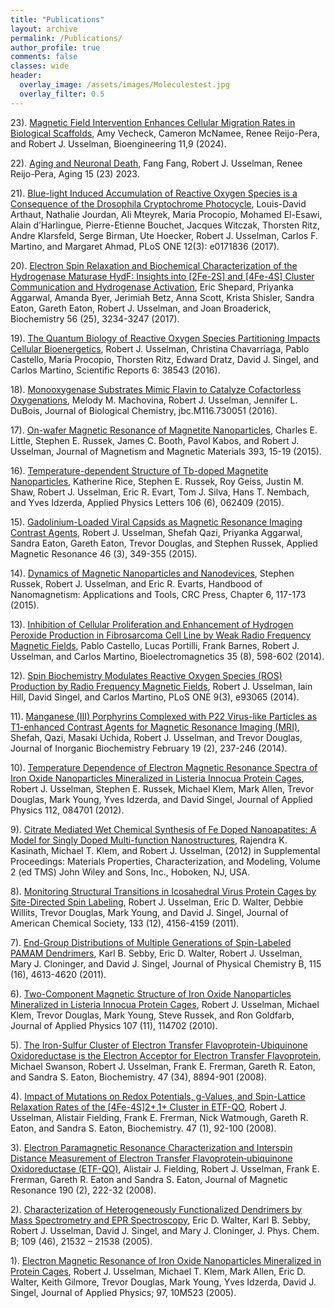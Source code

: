 ```yaml
---
title: "Publications"
layout: archive
permalink: /Publications/
author_profile: true
comments: false
classes: wide
header:
  overlay_image: /assets/images/Moleculestest.jpg
  overlay_filter: 0.5      
---
```


23). [Magnetic Field Intervention Enhances Cellular Migration Rates in Biological Scaffolds]([https://www.biorxiv.org/content/10.1101/2022.09.09.507322v1](https://www.mdpi.com/2306-5354/11/1/9)), Amy Vecheck, Cameron McNamee, Renee Reijo-Pera, and Robert J. Usselman, Bioengineering 11,9 (2024).

22). [Aging and Neuronal Death](https://www.aging-us.com/article/205433/pdf),
Fang Fang, Robert J. Usselman, Renee Reijo-Pera, Aging 15 (23) 2023.

21). [Blue-light Induced Accumulation of Reactive Oxygen Species is a Consequence of the Drosophila Cryptochrome Photocycle](https://journals.plos.org/plosone/article?id=10.1371/journal.pone.0171836), Louis-David Arthaut, Nathalie Jourdan, Ali Mteyrek, Maria Procopio, Mohamed El-Esawi, Alain d’Harlingue, Pierre-Etienne Bouchet, Jacques Witczak, Thorsten Ritz, Andre Klarsfeld, Serge Birman, Ute Hoecker, Robert J. Usselman, Carlos F. Martino, and Margaret Ahmad, PLoS ONE 12(3): e0171836 (2017).

20). [Electron Spin Relaxation and Biochemical Characterization of the Hydrogenase Maturase HydF: Insights into [2Fe-2S] and [4Fe-4S] Cluster Communication and Hydrogenase Activation](https://pubs.acs.org/doi/10.1021/acs.biochem.7b00169), Eric Shepard, Priyanka Aggarwal, Amanda Byer, Jerimiah Betz, Anna Scott, Krista Shisler, Sandra Eaton, Gareth Eaton, Robert J. Usselman, and Joan Broaderick, Biochemistry 56 (25), 3234-3247 (2017).

19). [The Quantum Biology of Reactive Oxygen Species Partitioning Impacts Cellular Bioenergetics](https://www.nature.com/articles/srep38543), Robert J. Usselman, Christina Chavarriaga, Pablo Castello, Maria Procopio, Thorsten Ritz, Edward Dratz, David J. Singel, and Carlos Martino, Scientific Reports 6: 38543 (2016).

 18). [Monooxygenase Substrates Mimic Flavin to Catalyze Cofactorless Oxygenations](https://www.sciencedirect.com/science/article/pii/S0021925820334189?via%3Dihub), Melody M. Machovina, Robert J. Usselman, Jennifer L. DuBois, Journal of Biological Chemistry, jbc.M116.730051 (2016).

 17). [On-wafer Magnetic Resonance of Magnetite Nanoparticles](https://www.sciencedirect.com/science/article/pii/S0304885315301499), Charles E. Little, Stephen E. Russek, James C. Booth, Pavol Kabos, and Robert J. Usselman, Journal of Magnetism and Magnetic Materials 393, 15-19 (2015).

 16). [Temperature-dependent Structure of Tb-doped Magnetite Nanoparticles](https://pubs.aip.org/aip/apl/article/106/6/062409/29249/Temperature-dependent-structure-of-Tb-doped), Katherine Rice, Stephen E. Russek, Roy Geiss, Justin M. Shaw, Robert J. Usselman, Eric R. Evart, Tom J. Silva, Hans T. Nembach, and Yves Idzerda, Applied Physics Letters 106 (6), 062409 (2015).

15). [Gadolinium-Loaded Viral Capsids as Magnetic Resonance Imaging Contrast Agents](https://link.springer.com/content/pdf/10.1007/s00723-014-0639-y.pdf), Robert J. Usselman, Shefah Qazi, Priyanka Aggarwal, Sandra Eaton, Gareth Eaton, Trevor Douglas, and Stephen Russek, Applied Magnetic Resonance 46 (3), 349-355 (2015).

14). [Dynamics of Magnetic Nanoparticles and Nanodevices](https://books.google.com/books?id=I8Z5CgAAQBAJ&pg=PA117&lpg=PA117&dq=Dynamics+of+Magnetic+Nanoparticles+and+Nanodevices+usselman&source=bl&ots=MebxfDkZuL&sig=ACfU3U2j7JmaBW6XWLIdcettL4TtNsQlUA&hl=en&sa=X&ved=2ahUKEwjL8aGvyPL8AhX6toQIHRP1BYMQ6AF6BAgtEAM#v=onepage&q=Dynamics%20of%20Magnetic%20Nanoparticles%20and%20Nanodevices%20usselman&f=false), Stephen Russek, Robert J. Usselman, and Eric R. Evarts, Handbood of Nanomagnetism: Applications and Tools, CRC Press, Chapter 6, 117-173 (2015).

13). [Inhibition of Cellular Proliferation and Enhancement of Hydrogen Peroxide Production in Fibrosarcoma Cell Line by Weak Radio Frequency Magnetic Fields](https://onlinelibrary.wiley.com/doi/full/10.1002/bem.21858), Pablo Castello, Lucas Portilli, Frank Barnes, Robert J. Usselman, and Carlos Martino, Bioelectromagnetics 35 (8), 598-602 (2014).

12). [Spin Biochemistry Modulates Reactive Oxygen Species (ROS) Production by Radio Frequency Magnetic Fields](https://journals.plos.org/plosone/article?id=10.1371/journal.pone.0093065), Robert J. Usselman, Iain Hill, David Singel, and Carlos Martino, PLoS ONE 9(3), e93065 (2014).

11). [Manganese (III) Porphyrins Complexed with P22 Virus-like Particles as T1-enhanced Contrast Agents for Magnetic Resonance Imaging (MRI)](https://link.springer.com/article/10.1007/s00775-013-1075-4), Shefah, Qazi, Masaki Uchida, Robert J. Usselman, and Trevor Douglas, Journal of Inorganic Biochemistry February 19 (2), 237-246 (2014). 

10). [Temperature Dependence of Electron Magnetic Resonance Spectra of Iron Oxide Nanoparticles Mineralized in Listeria Innocua Protein Cages](https://pubs.aip.org/aip/jap/article/112/8/084701/375921/Temperature-dependence-of-electron-magnetic), Robert J. Usselman, Stephen E. Russek, Michael Klem, Mark Allen, Trevor Douglas, Mark Young, Yves Idzerda, and David Singel, Journal of Applied Physics 112, 084701 (2012).

9).  [Citrate Mediated Wet Chemical Synthesis of Fe Doped Nanoapatites: A Model for Singly Doped Multi-function Nanostructures](https://onlinelibrary.wiley.com/doi/abs/10.1002/9781118357002.ch2), Rajendra K. Kasinath, Michael T. Klem, and Robert J. Usselman, (2012) in Supplemental Proceedings: Materials Properties, Characterization, and Modeling, Volume 2 (ed TMS) John Wiley and Sons, Inc., Hoboken, NJ, USA.

8).  [Monitoring Structural Transitions in Icosahedral Virus Protein Cages by Site-Directed Spin Labeling](https://pubs.acs.org/doi/10.1021/ja107650c), Robert J. Usselman, Eric D. Walter, Debbie Willits, Trevor Douglas, Mark Young, and David J. Singel, Journal of American Chemical Society, 133 (12), 4156-4159 (2011).

7).  [End-Group Distributions of Multiple Generations of Spin-Labeled PAMAM Dendrimers](https://pubs.acs.org/doi/10.1021/jp112390d), Karl B. Sebby, Eric D. Walter, Robert J. Usselman, Mary J. Cloninger, and David J. Singel, Journal of Physical Chemistry B, 115 (16), 4613-4620 (2011).

6).  [Two-Component Magnetic Structure of Iron Oxide Nanoparticles Mineralized in Listeria Innocua Protein Cages](https://pubs.aip.org/aip/jap/article/107/11/114703/146431/Two-component-magnetic-structure-of-iron-oxide), Robert J. Usselman, Michael Klem, Trevor Douglas, Mark Young, Steve Russek, and Ron Goldfarb, Journal of Applied Physics 107 (11), 114702 (2010).

5).  [The Iron-Sulfur Cluster of Electron Transfer Flavoprotein-Ubiquinone Oxidoreductase is the Electron Acceptor for Electron Transfer Flavoprotein](https://pubs.acs.org/doi/10.1021/bi800507p), Michael Swanson, Robert J. Usselman, Frank E. Frerman, Gareth R. Eaton, and Sandra S. Eaton, Biochemistry. 47 (34), 8894-901 (2008).

4).  [Impact of Mutations on Redox Potentials, g-Values, and Spin-Lattice Relaxation Rates of the [4Fe-4S]2+,1+ Cluster in ETF-QO](https://pubs.acs.org/doi/full/10.1021/bi701859s), Robert J. Usselman, Alistair Fielding, Frank E. Frerman, Nick Watmough, Gareth R. Eaton, and Sandra S. Eaton, Biochemistry. 47 (1), 92-100 (2008).

3).  [Electron Paramagnetic Resonance Characterization and Interspin Distance Measurement of Electron Transfer Flavoprotein‑ubiquinone Oxidoreductase (ETF-QO)](https://www.sciencedirect.com/science/article/pii/S1090780707003424?via%3Dihub), Alistair J. Fielding, Robert J. Usselman, Frank E. Frerman, Gareth R. Eaton and Sandra S. Eaton, Journal of Magnetic Resonance 190 (2), 222-32 (2008).

2).  [Characterization of Heterogeneously Functionalized Dendrimers by Mass Spectrometry and EPR Spectroscopy](https://pubs.acs.org/doi/10.1021/jp0515683), Eric D. Walter, Karl B. Sebby, Robert J. Usselman, David J. Singel, and Mary J. Cloninger, J. Phys. Chem. B; 109 (46), 21532 – 21538 (2005).

1). [Electron Magnetic Resonance of Iron Oxide Nanoparticles Mineralized in Protein Cages](https://pubs.aip.org/aip/jap/article/97/10/10M523/893245/Electron-magnetic-resonance-of-iron-oxide), Robert J. Usselman, Michael T. Klem, Mark Allen, Eric D. Walter, Keith Gilmore, Trevor Douglas, Mark Young, Yves Idzerda, David J. Singel, Journal of Applied Physics; 97, 10M523 (2005).
